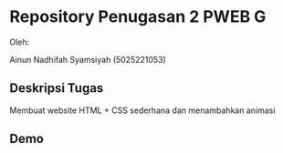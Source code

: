 # Repository Penugasan 2 PWEB G

Oleh:

Ainun Nadhifah Syamsiyah (5025221053)

## Deskripsi Tugas

Membuat website HTML + CSS sederhana dan menambahkan animasi

## Demo
